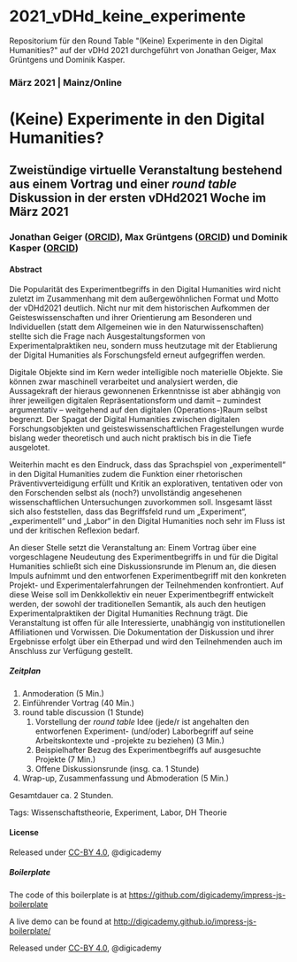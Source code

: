 # 2021_vDHd_keine_experimente
Repositorium für den Round Table "(Keine) Experimente in den Digital Humanities?" auf der vDHd 2021 durchgeführt von Jonathan Geiger, Max Grüntgens und Dominik Kasper.

### März 2021 | Mainz/Online

# (Keine) Experimente in den Digital Humanities?

## Zweistündige virtuelle Veranstaltung bestehend aus einem Vortrag und einer _round table_ Diskussion in der ersten vDHd2021 Woche im März 2021

### Jonathan Geiger ([ORCID](orcid.org/0000-0002-0452-7075)), Max Grüntgens ([ORCID](https://orcid.org/0000-0001-8736-9393)) und Dominik Kasper ([ORCID](https://orcid.org/0000-0002-6587-381X))

#### Abstract

Die Popularität des Experimentbegriffs in den Digital Humanities wird nicht zuletzt im Zusammenhang mit dem außergewöhnlichen Format und Motto der vDHd2021 deutlich. Nicht nur mit dem historischen Aufkommen der Geisteswissenschaften und ihrer Orientierung am Besonderen und Individuellen (statt dem Allgemeinen wie in den Naturwissenschaften) stellte sich die Frage nach Ausgestaltungsformen von Experimentalpraktiken neu, sondern muss heutzutage mit der Etablierung der Digital Humanities als Forschungsfeld erneut aufgegriffen werden. 

Digitale Objekte sind im Kern weder intelligible noch materielle Objekte. Sie können zwar maschinell verarbeitet und analysiert werden, die Aussagekraft der hieraus gewonnenen Erkenntnisse ist aber abhängig von ihrer jeweiligen digitalen Repräsentationsform und damit – zumindest argumentativ – weitgehend auf den digitalen (Operations-)Raum selbst begrenzt. Der Spagat der Digital Humanities zwischen digitalen Forschungsobjekten und geisteswissenschaftlichen Fragestellungen wurde bislang weder theoretisch und auch nicht praktisch bis in die Tiefe ausgelotet. 

Weiterhin macht es den Eindruck, dass das Sprachspiel von „experimentell“ in den Digital Humanities zudem die Funktion einer rhetorischen Präventivverteidigung erfüllt und Kritik an explorativen, tentativen oder von den Forschenden selbst als (noch?) unvollständig angesehenen wissenschaftlichen Untersuchungen zuvorkommen soll. Insgesamt lässt sich also feststellen, dass das Begriffsfeld rund um „Experiment“, „experimentell“ und „Labor“ in den Digital Humanities noch sehr im Fluss ist und der kritischen Reflexion bedarf. 

An dieser Stelle setzt die Veranstaltung an: Einem Vortrag über eine vorgeschlagene Neudeutung des Experimentbegriffs in und für die Digital Humanities schließt sich eine Diskussionsrunde im Plenum an, die diesen Impuls aufnimmt und den entworfenen Experimentbegriff mit den konkreten Projekt- und Experimentalerfahrungen der Teilnehmenden konfrontiert. Auf diese Weise soll im Denkkollektiv ein neuer Experimentbegriff entwickelt werden, der sowohl der traditionellen Semantik, als auch den heutigen Experimentalpraktiken der Digital Humanities Rechnung trägt. Die Veranstaltung ist offen für alle Interessierte, unabhängig von institutionellen Affiliationen und Vorwissen. Die Dokumentation der Diskussion und ihrer Ergebnisse erfolgt über ein Etherpad und wird den Teilnehmenden auch im Anschluss zur Verfügung gestellt.

##### Zeitplan

1. Anmoderation (5 Min.)
1. Einführender Vortrag (40 Min.)
1. round table discussion (1 Stunde)
   1. Vorstellung der _round table_ Idee (jede/r ist angehalten den entworfenen Experiment- (und/oder) Laborbegriff auf seine Arbeitskontexte und -projekte zu beziehen) (3 Min.)
   2. Beispielhafter Bezug des Experimentbegriffs auf ausgesuchte Projekte (7 Min.)
   3. Offene Diskussionsrunde (insg. ca. 1 Stunde)
2. Wrap-up, Zusammenfassung und Abmoderation (5 Min.)
   
Gesamtdauer ca. 2 Stunden. 

Tags: Wissenschaftstheorie, Experiment, Labor, DH Theorie

#### License

Released under [CC-BY 4.0](https://creativecommons.org/licenses/by/4.0/), @digicademy

##### Boilerplate

The code of this boilerplate is at https://github.com/digicademy/impress-js-boilerplate

A live demo can be found at http://digicademy.github.io/impress-js-boilerplate/

Released under [CC-BY 4.0](https://creativecommons.org/licenses/by/4.0/), @digicademy

